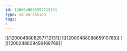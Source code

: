 ```yaml
---
id: 1200048808257712131
type: conversation
tags:
- 
---
```

![[1200048808257712131]]
![[1200048808865910785]]
![[1200048809499168768]]

